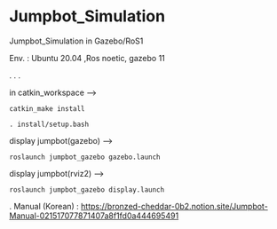 # Jumpbot_Simulation
Jumpbot_Simulation in Gazebo/RoS1

Env. : Ubuntu 20.04 ,Ros noetic, gazebo 11

.
.
.

in catkin_workspace -->
```ROS
catkin_make install 
```


```ROS
. install/setup.bash 
```

display jumpbot(gazebo) -->
```ROS
roslaunch jumpbot_gazebo gazebo.launch
```

display jumpbot(rviz2) -->
```ROS
roslaunch jumpbot_gazebo display.launch
```
.
Manual (Korean) : https://bronzed-cheddar-0b2.notion.site/Jumpbot-Manual-021517077871407a8f1fd0a444695491
